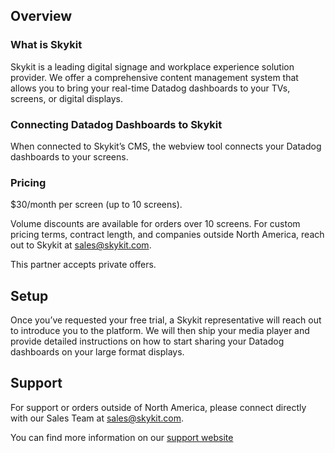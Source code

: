 ## Overview

### What is Skykit

Skykit is a leading digital signage and workplace experience solution provider. We offer a comprehensive content management system that allows you to bring your real-time Datadog dashboards to your TVs, screens, or digital displays.

### Connecting Datadog Dashboards to Skykit

When connected to Skykit’s CMS, the webview tool connects your Datadog dashboards to your screens.

### Pricing

$30/month per screen (up to 10 screens).

Volume discounts are available for orders over 10 screens. For custom pricing terms, contract length, and companies outside North America, reach out to Skykit at sales@skykit.com.

This partner accepts private offers.

## Setup

Once you’ve requested your free trial, a Skykit representative will reach out to introduce you to the platform. We will then ship your media player and provide detailed instructions on how to start sharing your Datadog dashboards on your large format displays.

## Support

For support or orders outside of North America, please connect directly with our Sales Team at sales@skykit.com.

You can find more information on our [support website](https://support.skykit.com/en)
